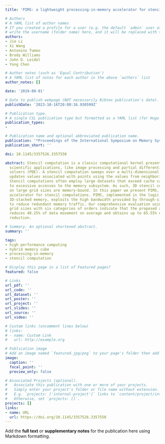 ```yaml
---
title: 'PIMS: a lightweight processing-in-memory accelerator for stencil computations'

# Authors
# A YAML list of author names
# If you created a profile for a user (e.g. the default `admin` user at `content/authors/admin/`), 
# write the username (folder name) here, and it will be replaced with their full name and linked to their profile.
authors:
- Jie Li
- Xi Wang
- Antonino Tumeo
- Brody Williams
- John D. Leidel
- Yong Chen

# Author notes (such as 'Equal Contribution')
# A YAML list of notes for each author in the above `authors` list
author_notes: []

date: '2019-09-01'

# Date to publish webpage (NOT necessarily Bibtex publication's date).
publishDate: '2023-10-16T20:08:16.930599Z'

# Publication type.
# A single CSL publication type but formatted as a YAML list (for Hugo requirements).
publication_types:
- 

# Publication name and optional abbreviated publication name.
publication: '*Proceedings of the International Symposium on Memory Systems*'
publication_short: ''

doi: 10.1145/3357526.3357550

abstract: Stencil computation is a classic computational kernel present in many high-performance
  scientific applications, like image processing and partial differential equation
  solvers (PDE). A stencil computation sweeps over a multi-dimensional grid and repeatedly
  updates values associated with points using the values from neighboring points.
  Stencil computations often employ large datasets that exceed cache capacity, leading
  to excessive accesses to the memory subsystem. As such, 3D stencil computations
  on large grid sizes are memory-bound. In this paper we present PIMS, an in-memory
  accelerator for stencil computations. PIMS, implemented in the logic layer of a
  3D-stacked memory, exploits the high bandwidth provided by through-silicon vias
  to reduce redundant memory traffic. Our comprehensive evaluation using three different
  grid sizes with six categories of orders indicate that the proposed architecture
  reduces 48.25% of data movement on average and obtains up to 65.55% of bank conflict
  reduction.

# Summary. An optional shortened abstract.
summary: ''

tags:
- high performance computing
- hybrid memory cube
- processing-in-memory
- stencil computation

# Display this page in a list of Featured pages?
featured: false

# Links
url_pdf: ''
url_code: ''
url_dataset: ''
url_poster: ''
url_project: ''
url_slides: ''
url_source: ''
url_video: ''

# Custom links (uncomment lines below)
# links:
# - name: Custom Link
#   url: http://example.org

# Publication image
# Add an image named `featured.jpg/png` to your page's folder then add a caption below.
image:
  caption: ''
  focal_point: ''
  preview_only: false

# Associated Projects (optional).
#   Associate this publication with one or more of your projects.
#   Simply enter your project's folder or file name without extension.
#   E.g. `projects: ['internal-project']` links to `content/project/internal-project/index.md`.
#   Otherwise, set `projects: []`.
projects: []
links:
- name: URL
  url: https://doi.org/10.1145/3357526.3357550
---
```


Add the **full text** or **supplementary notes** for the publication here using Markdown formatting.
